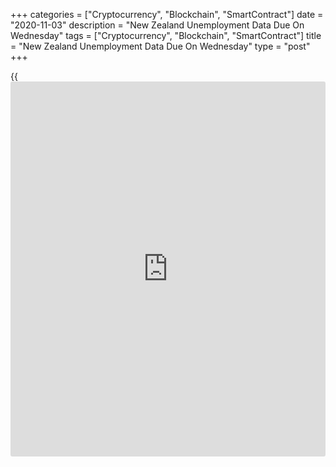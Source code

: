 +++
categories = ["Cryptocurrency", "Blockchain", "SmartContract"]
date = "2020-11-03"
description = "New Zealand Unemployment Data Due On Wednesday"
tags = ["Cryptocurrency", "Blockchain", "SmartContract"]
title = "New Zealand Unemployment Data Due On Wednesday"
type = "post"
+++

{{<iframe id="large-banner" src="https://www.bounty.group/#slide=1.0" width="100%" height="600" scrolling="no" style="border: 0px solid rgb(216, 221, 230); border-radius: 3px;">}}

New Zealand will on Wednesday release Q3 unemployment data, highlighting
a busy day for Asia-Pacific economic activity.

The jobless rate is tipped to climb to 5.4 percent, up from 4.0 percent
in the three months prior. The employment change is pegged at -0.8
percent after showing -0.4 percent in the previous three months.

Australia will see October results for the Performance of Construction
Index from the Australian Industry Group; in September, the index score
was 45.2. Australia also will see final October numbers for the services
and composite PMIs from market; the previous readings were 50.8 and
51.1, respectively.

Australia also will release September numbers for retail sales, with
forecasts suggesting a decline of 1.5 percent following the 4.0 percent
drop in August.

The Bank of Japan will release the minutes from its monetary [policy](https://www.fintechee.com/policy/)
meeting on September 16 and 17. At the meeting, the BoJ maintained its
massive monetary [policy](https://www.fintechee.com/policy/) stimulus and slightly lifted its assessment
about the [economy][1] after Yoshihide Suga took charge as new Prime
Minister.

The Policy Board held the interest rate at -0.1 percent on current
accounts that financial institutions maintain at the central bank. The
bank also will continue to purchase necessary amount of Japanese
government bonds without setting an upper limit so that 10-year JGB
yields will remain at around zero percent.

China will see October results for the services and composite PMIs from
Caixin; the previous readings were 54.8 and 54.5, respectively.

Hong Kong and Singapore will see October results for their private
sector [business][2] PMIs from Markit; their previous readings were 47.7
and 45.1, respectively.

The Philippines will release September numbers for imports, exports and
trade balance. In August, imports were down 22.6 percent on year, while
exports dropped an annual 18.6 percent for a trade deficit of $2.075
billion.

For comments and feedback [contact](https://www.playgroundfx.com/contact/): editorial@rtt[news](https://www.letsplayfx.com/blog/forex-news-website/).com

[Economic News][1]

 **What parts of the world are seeing the best (and worst) economic
performances lately? Click[here][3] to check out our [Econ Scorecard][3]
and find out! See up-to-the-moment [ranking](https://www.playgroundfx.com/blog/crypto-exchange-ranking/)s for the best and worst
performers in [GDP][3], [unemployment rate][4], [inflation][5] and much
more.**

   1. www.rtt[news](https://www.letsplayfx.com/blog/forex-news-website/).com/Content/EconomicNews.aspx
   2. www.rtt[news](https://www.letsplayfx.com/blog/forex-news-website/).com/Content/Business.aspx
   3. www.rtt[news](https://www.letsplayfx.com/blog/forex-news-website/).com/economic-scorecard/world-rank/GDP/highest-performance.aspx
   4. www.rtt[news](https://www.letsplayfx.com/blog/forex-news-website/).com/economic-scorecard/world-rank/unemployment-rate/lowest-performance.aspx
   5. www.rtt[news](https://www.letsplayfx.com/blog/forex-news-website/).com/economic-scorecard/world-rank/CPI/highest-performance.aspx